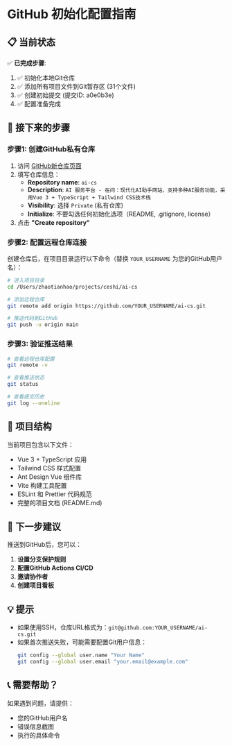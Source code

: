 # GitHub 初始化配置指南

## 📋 当前状态

✅ **已完成步骤**:
1. ✅ 初始化本地Git仓库
2. ✅ 添加所有项目文件到Git暂存区 (31个文件)
3. ✅ 创建初始提交 (提交ID: a0e0b3e)
4. ✅ 配置准备完成

## 🚀 接下来的步骤

### 步骤1: 创建GitHub私有仓库

1. 访问 [GitHub新仓库页面](https://github.com/new)
2. 填写仓库信息：
   - **Repository name**: `ai-cs`
   - **Description**: `AI 服务平台 - 在问：现代化AI助手网站，支持多种AI服务功能，采用Vue 3 + TypeScript + Tailwind CSS技术栈`
   - **Visibility**: 选择 `Private` (私有仓库)
   - **Initialize**: 不要勾选任何初始化选项（README, .gitignore, license）
3. 点击 **"Create repository"**

### 步骤2: 配置远程仓库连接

创建仓库后，在项目目录运行以下命令（替换 `YOUR_USERNAME` 为您的GitHub用户名）：

```bash
# 进入项目目录
cd /Users/zhaotianhao/projects/ceshi/ai-cs

# 添加远程仓库
git remote add origin https://github.com/YOUR_USERNAME/ai-cs.git

# 推送代码到GitHub
git push -u origin main
```

### 步骤3: 验证推送结果

```bash
# 查看远程仓库配置
git remote -v

# 查看推送状态
git status

# 查看提交历史
git log --oneline
```

## 📂 项目结构

当前项目包含以下文件：
- Vue 3 + TypeScript 应用
- Tailwind CSS 样式配置
- Ant Design Vue 组件库
- Vite 构建工具配置
- ESLint 和 Prettier 代码规范
- 完整的项目文档 (README.md)

## 🔧 下一步建议

推送到GitHub后，您可以：

1. **设置分支保护规则**
2. **配置GitHub Actions CI/CD**
3. **邀请协作者**
4. **创建项目看板**

## 💡 提示

- 如果使用SSH，仓库URL格式为：`git@github.com:YOUR_USERNAME/ai-cs.git`
- 如果首次推送失败，可能需要配置Git用户信息：
  ```bash
  git config --global user.name "Your Name"
  git config --global user.email "your.email@example.com"
  ```

## 📞 需要帮助？

如果遇到问题，请提供：
- 您的GitHub用户名
- 错误信息截图
- 执行的具体命令
